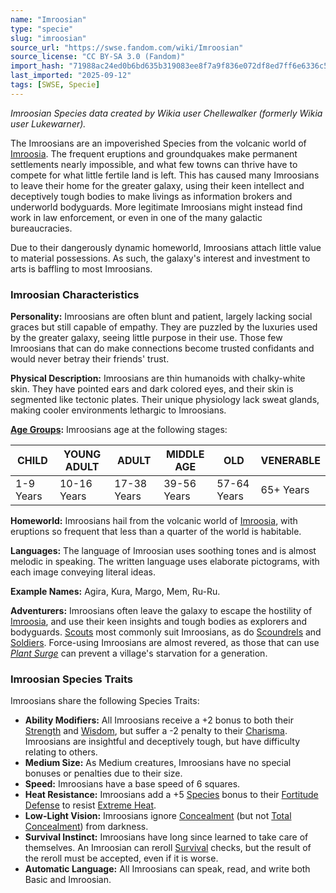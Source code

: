 ```yaml
---
name: "Imroosian"
type: "specie"
slug: "imroosian"
source_url: "https://swse.fandom.com/wiki/Imroosian"
source_license: "CC BY-SA 3.0 (Fandom)"
import_hash: "71988ac24ed0b6bd635b319083ee8f7a9f836e072df8ed7ff6e6336c5eadee8f"
last_imported: "2025-09-12"
tags: [SWSE, Specie]
---
```

*Imroosian Species data created by Wikia user Chellewalker (formerly Wikia user Lukewarner).*

The Imroosians are an impoverished Species from the volcanic world of [Imroosia](https://swse.fandom.com/wiki/Imroosia). The frequent eruptions and groundquakes make permanent settlements nearly impossible, and what few towns can thrive have to compete for what little fertile land is left. This has caused many Imroosians to leave their home for the greater galaxy, using their keen intellect and deceptively tough bodies to make livings as information brokers and underworld bodyguards. More legitimate Imroosians might instead find work in law enforcement, or even in one of the many galactic bureaucracies.

Due to their dangerously dynamic homeworld, Imroosians attach little value to material possessions. As such, the galaxy's interest and investment to arts is baffling to most Imroosians.
### Imroosian Characteristics
**Personality:** Imroosians are often blunt and patient, largely lacking social graces but still capable of empathy. They are puzzled by the luxuries used by the greater galaxy, seeing little purpose in their use. Those few Imroosians that can do make connections become trusted confidants and would never betray their friends' trust.

**Physical Description:** Imroosians are thin humanoids with chalky-white skin. They have pointed ears and dark colored eyes, and their skin is segmented like tectonic plates. Their unique physiology lack sweat glands, making cooler environments lethargic to Imroosians. 

**[Age Groups](https://swse.fandom.com/wiki/Age_Groups):** Imroosians age at the following stages:

| CHILD | YOUNG ADULT | ADULT | MIDDLE AGE | OLD | VENERABLE |
| --- | --- | --- | --- | --- | --- |
| 1-9 Years | 10-16 Years | 17-38 Years | 39-56 Years | 57-64 Years | 65+ Years |

**Homeworld:** Imroosians hail from the volcanic world of [Imroosia](https://swse.fandom.com/wiki/Imroosia), with eruptions so frequent that less than a quarter of the world is habitable.

**Languages:** The language of Imroosian uses soothing tones and is almost melodic in speaking. The written language uses elaborate pictograms, with each image conveying literal ideas.

**Example Names:** Agira, Kura, Margo, Mem, Ru-Ru.

**Adventurers:** Imroosians often leave the galaxy to escape the hostility of [Imroosia](https://swse.fandom.com/wiki/Imroosia), and use their keen insights and tough bodies as explorers and bodyguards. [Scouts](https://swse.fandom.com/wiki/Scouts) most commonly suit Imroosians, as do [Scoundrels](https://swse.fandom.com/wiki/Scoundrels) and [Soldiers](https://swse.fandom.com/wiki/Soldiers). Force-using Imroosians are almost revered, as those that can use *[Plant Surge](https://swse.fandom.com/wiki/Plant_Surge)* can prevent a village's starvation for a generation.
### Imroosian Species Traits
Imroosians share the following Species Traits:
- **Ability Modifiers:** All Imroosians receive a +2 bonus to both their [Strength](https://swse.fandom.com/wiki/Strength) and [Wisdom](https://swse.fandom.com/wiki/Wisdom), but suffer a -2 penalty to their [Charisma](https://swse.fandom.com/wiki/Charisma). Imroosians are insightful and deceptively tough, but have difficulty relating to others.
- **Medium Size:** As Medium creatures, Imroosians have no special bonuses or penalties due to their size.
- **Speed:** Imroosians have a base speed of 6 squares.
- **Heat Resistance:** Imroosians add a +5 [Species](https://swse.fandom.com/wiki/Species) bonus to their [Fortitude Defense](https://swse.fandom.com/wiki/Fortitude_Defense) to resist [Extreme Heat](https://swse.fandom.com/wiki/Extreme_Heat).
- **Low-Light Vision:** Imroosians ignore [Concealment](https://swse.fandom.com/wiki/Concealment) (but not [Total Concealment](https://swse.fandom.com/wiki/Total_Concealment)) from darkness.
- **Survival Instinct:** Imroosians have long since learned to take care of themselves. An Imroosian can reroll [Survival](https://swse.fandom.com/wiki/Survival) checks, but the result of the reroll must be accepted, even if it is worse.
- **Automatic Language:** All Imroosians can speak, read, and write both Basic and Imroosian.